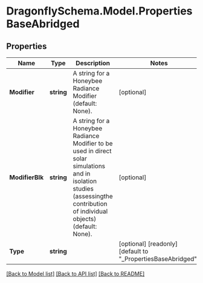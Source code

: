 
# DragonflySchema.Model.PropertiesBaseAbridged

## Properties

Name | Type | Description | Notes
------------ | ------------- | ------------- | -------------
**Modifier** | **string** | A string for a Honeybee Radiance Modifier (default: None). | [optional] 
**ModifierBlk** | **string** | A string for a Honeybee Radiance Modifier to be used in direct solar simulations and in isolation studies (assessingthe contribution of individual objects) (default: None). | [optional] 
**Type** | **string** |  | [optional] [readonly] [default to "_PropertiesBaseAbridged"]

[[Back to Model list]](../README.md#documentation-for-models)
[[Back to API list]](../README.md#documentation-for-api-endpoints)
[[Back to README]](../README.md)

